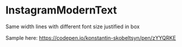 # InstagramModernText
Same width lines with different font size justified in box

Sample here: https://codepen.io/konstantin-skobeltsyn/pen/zYYQRKE
